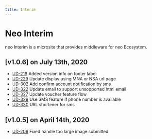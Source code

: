 ```yaml
---
title: Interim
---
```


# Neo Interim
neo Interim is a microsite that provides middleware for neo Ecosystem.

## [v1.0.6] on July 13th, 2020
- [UD-219](https://dyned.myjetbrains.com/youtrack/issue/UD-219) Added version info on footer label
- [UD-229](https://dyned.myjetbrains.com/youtrack/issue/UD-229) Update display using MNA or NSA url page
- [UD-302](https://dyned.myjetbrains.com/youtrack/issue/UD-302) Add confirm account notification by sms
- [UD-322](https://dyned.myjetbrains.com/youtrack/issue/UD-322) Update email to support unsopported html email
- [UD-327](https://dyned.myjetbrains.com/youtrack/issue/UD-327) Update voucher feature flow
- [UD-329](https://dyned.myjetbrains.com/youtrack/issue/UD-329) Use SMS feature if phone number is available
- [UD-330](https://dyned.myjetbrains.com/youtrack/issue/UD-330) URL shortener for sms

## [v1.0.5] on April 14th, 2020
- [UD-209](https://dyned.myjetbrains.com/youtrack/issue/UD-209) Fixed handle too large image submitted